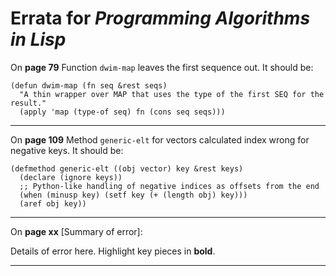 # Errata for *Programming Algorithms in Lisp*

On **page 79** Function `dwim-map` leaves the first sequence out. It should be:

```
(defun dwim-map (fn seq &rest seqs)
  "A thin wrapper over MAP that uses the type of the first SEQ for the result."
  (apply 'map (type-of seq) fn (cons seq seqs)))
```

***

On **page 109** Method `generic-elt` for vectors calculated index wrong for
negative keys. It should be:

```
(defmethod generic-elt ((obj vector) key &rest keys)
  (declare (ignore keys))
  ;; Python-like handling of negative indices as offsets from the end
  (when (minusp key) (setf key (+ (length obj) key)))
  (aref obj key))
```

***

On **page xx** [Summary of error]:
 
Details of error here. Highlight key pieces in **bold**.

***